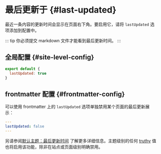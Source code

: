 # 最后更新于 {#last-updated}

最近一条内容的更新时间会显示在页面右下角。要启用它，请将 `lastUpdated` 选项添加到配置中。

::: tip
你必须提交 markdown 文件才能看到最后更新时间。
:::

## 全局配置 {#site-level-config}

```js
export default {
  lastUpdated: true
}
```

## frontmatter 配置 {#frontmatter-config}

可以使用 frontmatter 上的 `lastUpdated` 选项单独禁用某个页面的最后更新展示：

```yaml
---
lastUpdated: false
---
```

另请参阅[默认主题：最后更新时间](./default-theme-config#lastupdated) 了解更多详细信息。主题级别的任何 [truthy](https://developer.mozilla.org/zh-CN/docs/Glossary/Truthy) 值也将启用该功能，除非在站点或页面级别明确禁用。
